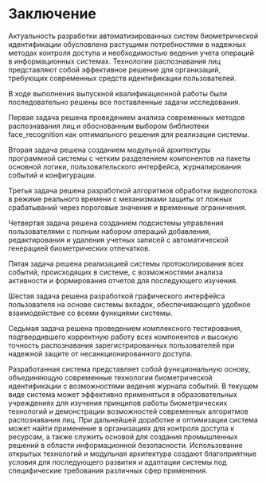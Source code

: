 # Заключение

Актуальность разработки автоматизированных систем биометрической идентификации обусловлена растущими потребностями в надежных методах контроля доступа и необходимостью ведения учета операций в информационных системах. Технологии распознавания лиц представляют собой эффективное решение для организаций, требующих современных средств идентификации пользователей.

В ходе выполнения выпускной квалификационной работы были последовательно решены все поставленные задачи исследования.

Первая задача решена проведением анализа современных методов распознавания лиц и обоснованным выбором библиотеки face_recognition как оптимального решения для реализации системы.

Вторая задача решена созданием модульной архитектуры программной системы с четким разделением компонентов на пакеты основной логики, пользовательского интерфейса, журналирования событий и конфигурации.

Третья задача решена разработкой алгоритмов обработки видеопотока в режиме реального времени с механизмами защиты от ложных срабатываний через пороговые значения и временные ограничения.

Четвертая задача решена созданием подсистемы управления пользователями с полным набором операций добавления, редактирования и удаления учетных записей с автоматической генерацией биометрических отпечатков.

Пятая задача решена реализацией системы протоколирования всех событий, происходящих в системе, с возможностями анализа активности и формирования отчетов для последующего изучения.

Шестая задача решена разработкой графического интерфейса пользователя на основе системы вкладок, обеспечивающего удобное взаимодействие со всеми функциями системы.

Седьмая задача решена проведением комплексного тестирования, подтвердившего корректную работу всех компонентов и высокую точность распознавания зарегистрированных пользователей при надежной защите от несанкционированного доступа.

Разработанная система представляет собой функциональную основу, объединяющую современные технологии биометрической идентификации с возможностями ведения журнала событий. В текущем виде система может эффективно применяться в образовательных учреждениях для изучения принципов работы биометрических технологий и демонстрации возможностей современных алгоритмов распознавания лиц. При дальнейшей доработке и оптимизации система может найти применение в организациях для контроля доступа к ресурсам, а также служить основой для создания промышленных решений в области информационной безопасности. Использование открытых технологий и модульная архитектура создают благоприятные условия для последующего развития и адаптации системы под специфические требования различных сфер применения.
